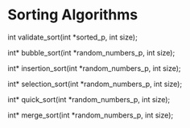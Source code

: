# Sorting Algorithms

int validate_sort(int *sorted_p, int size);

int* bubble_sort(int *random_numbers_p, int size);

int* insertion_sort(int *random_numbers_p, int size);

int* selection_sort(int *random_numbers_p, int size);

int* quick_sort(int *random_numbers_p, int size);

int* merge_sort(int *random_numbers_p, int size);
